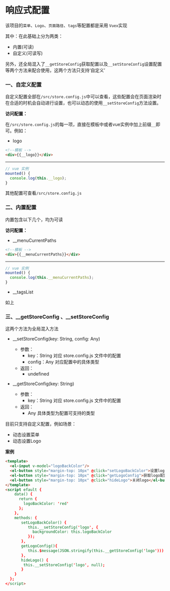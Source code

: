 # 响应式配置

该项目的`菜单`、`Logo`、`页面路径`、`tags`等配置都是采用 `Vuex`实现

其中：在此基础上分为两类：
- 内置(可读)
- 自定义(可读写)

另外，还全局混入了`__getStoreConfig`获取配置以及`__setStoreConfig`设置配置等两个方法来配合使用，这两个方法只支持‘自定义’

### 一、自定义配置

自定义配置全部在`/src/store.config.js`中可以查看，这些配置会在页面渲染时在合适的时机会自动进行设置，也可以动态的使用`__setStoreConfig`方法设置。

**访问配置：**

在`/src/store.config.js`的每一项，直接在模板中或者vue实例中加上前缀`__`即可。例如：

- logo

```html
<!--模板 -->
<div>{{__logo}}</div>
```
---
```javascript
// vue 实例
mounted() {
  console.log(this.__logo);
}
```

其他配置可查看`/src/store.config.js`

### 二、内置配置

内置包含以下几个，均为可读

**访问配置：**

- __menuCurrentPaths

```html
<!--模板 -->
<div>{{__menuCurrentPaths}}</div>
```
---
```javascript
// vue 实例
mounted() {
  console.log(this.__menuCurrentPaths);
}
```

- __tagsList

如上

### 三、__getStoreConfig 、__setStoreConfig

这两个方法为全局混入方法


- __setStoreConfig(key: String, config: Any)
    + 参数：
        + key：String 对应 store.config.js 文件中的配置
        + config：Any 对应配置中的具体类型
    + 返回：
        + undefined

- __getStoreConfig(key: String)
    + 参数：
        + key：String 对应 store.config.js 文件中的配置
    + 返回：
        + Any 具体类型为配置可支持的类型

目前只支持自定义配置，例如场景：

- 动态设置菜单
- 动态设置Logo

**案例**
```html
<template>
  <el-input v-model="logoBackColor"/>
  <el-button style="margin-top: 10px" @click="setLogoBackColor">设置log背景</el-button>
  <el-button style="margin-top: 10px" @click="getLogoConfig">获取logo配置</el-button>
  <el-button style="margin-top: 10px" @click="hideLogo">关闭logo</el-button>
</template>
<script efault {
    data() {
      return {
        logoBackColor: 'red'
      };
    },
    methods: {
       setLogoBackColor() {
          this.__setStoreConfig('logo', {
            backgroundColor: this.logoBackColor
          });
       },
       getLogoConfig(){
          this.$message(JSON.stringify(this.__getStoreConfig('logo')))
       },
       hideLogo() {
        this.__setStoreConfig('logo', null);
       }
    }
  };
</script>
```
